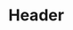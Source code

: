 <!-- TITLE: Software Installation And Tutorials -->
<!-- SUBTITLE: A quick summary of Software Installation And Tutorials -->

# Header